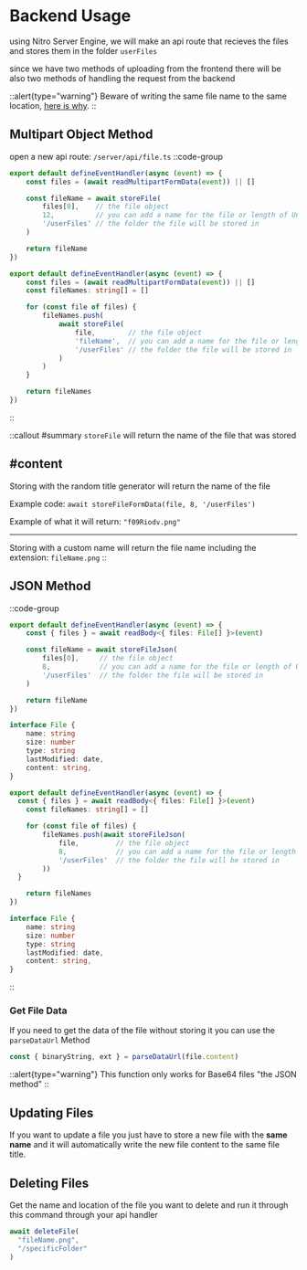 # Backend Usage

using Nitro Server Engine, we will make an api route that recieves the files and stores them in the folder `userFiles`

since we have two methods of uploading from the frontend there will be also two methods of handling the request from the backend

::alert{type="warning"}
Beware of writing the same file name to the same location, [here is why](/introduction/backend-usage#updating-files).
::

## Multipart Object Method

open a new api route: `/server/api/file.ts`
::code-group
```ts [Single File]
export default defineEventHandler(async (event) => {
	const files = (await readMultipartFormData(event)) || []

	const fileName = await storeFile(
        files[0],    // the file object
        12,          // you can add a name for the file or length of Unique ID that will be automatically generated!
        '/userFiles' // the folder the file will be stored in
    )

	return fileName
})
```

```ts [Multiple Files]
export default defineEventHandler(async (event) => {
	const files = (await readMultipartFormData(event)) || []
	const fileNames: string[] = []

	for (const file of files) {
		fileNames.push(
            await storeFile(
                file,        // the file object
                'fileName',  // you can add a name for the file or length of Unique ID that will be automatically generated!
                '/userFiles' // the folder the file will be stored in
            )
        )
	}

	return fileNames
})
```
::

::callout
#summary
`storeFile` will return the name of the file that was stored

#content
---
Storing with the random title generator will return the name of the file

Example code:
`await storeFileFormData(file, 8, '/userFiles')`

Example of what it will return: `"f09Riodv.png"`

---

Storing with a custom name will return the file name including the extension: `fileName.png`
::


## JSON Method

::code-group
```ts [Single File]
export default defineEventHandler(async (event) => {
    const { files } = await readBody<{ files: File[] }>(event)

    const fileName = await storeFileJson(
        files[0],     // the file object
        8,            // you can add a name for the file or length of Unique ID that will be automatically generated!
        '/userFiles'  // the folder the file will be stored in
    )

    return fileName
})

interface File {
    name: string
    size: number
    type: string
    lastModified: date,
    content: string,
}
```

```ts [Multiple Files]
export default defineEventHandler(async (event) => {
  const { files } = await readBody<{ files: File[] }>(event)
    const fileNames: string[] = []

    for (const file of files) {
        fileNames.push(await storeFileJson(
            file,         // the file object
            8,            // you can add a name for the file or length of Unique ID that will be automatically generated!
            '/userFiles'  // the folder the file will be stored in
        ))
  }

    return fileNames
})

interface File {
    name: string
    size: number
    type: string
    lastModified: date,
    content: string,
}
```
::

### Get File Data
If you need to get the data of the file without storing it you can use the `parseDataUrl` Method
```ts
const { binaryString, ext } = parseDataUrl(file.content)
```

::alert{type="warning"}
This function only works for Base64 files "the JSON method"
::



## Updating Files
If you want to update a file you just have to store a new file with the **same name** and it will automatically write the new file content to the same file title.

## Deleting Files
Get the name and location of the file you want to delete and run it through this command through your api handler

```ts [/api/file.ts]
await deleteFile(
  "fileName.png",
  "/specificFolder"
)
```
